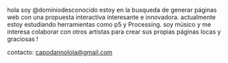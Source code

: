 hola soy @dominiodesconocido
estoy en la busqueda de generar páginas web con una propuesta interactiva interesante e innovadora. 
actualmente estoy estudiando herramientas como p5 y Processing.
soy músico y me interesa colaborar con otros artistas para crear sus propias páginas locas y graciosas ! 

contacto:
capodannolola@gmail.com



